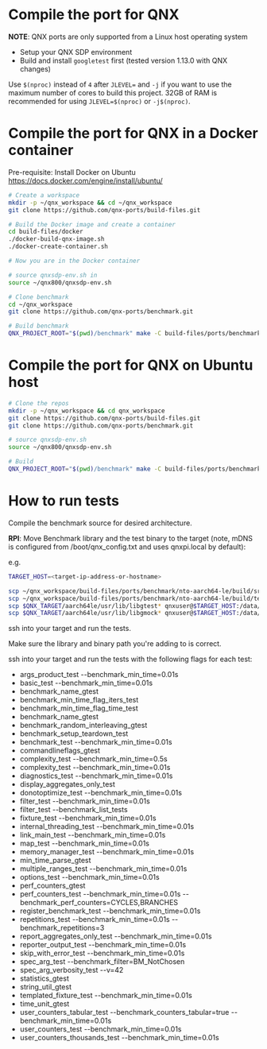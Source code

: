 # Compile the port for QNX

**NOTE**: QNX ports are only supported from a Linux host operating system

- Setup your QNX SDP environment
- Build and install `googletest` first (tested version 1.13.0 with QNX changes)

Use `$(nproc)` instead of `4` after `JLEVEL=` and `-j` if you want to use the maximum number of cores to build this project.
32GB of RAM is recommended for using `JLEVEL=$(nproc)` or `-j$(nproc)`.

# Compile the port for QNX in a Docker container

Pre-requisite: Install Docker on Ubuntu https://docs.docker.com/engine/install/ubuntu/
```bash
# Create a workspace
mkdir -p ~/qnx_workspace && cd ~/qnx_workspace
git clone https://github.com/qnx-ports/build-files.git

# Build the Docker image and create a container
cd build-files/docker
./docker-build-qnx-image.sh
./docker-create-container.sh

# Now you are in the Docker container

# source qnxsdp-env.sh in
source ~/qnx800/qnxsdp-env.sh

# Clone benchmark
cd ~/qnx_workspace
git clone https://github.com/qnx-ports/benchmark.git

# Build benchmark
QNX_PROJECT_ROOT="$(pwd)/benchmark" make -C build-files/ports/benchmark JLEVEL=4 install
```

# Compile the port for QNX on Ubuntu host
```bash
# Clone the repos
mkdir -p ~/qnx_workspace && cd qnx_workspace
git clone https://github.com/qnx-ports/build-files.git
git clone https://github.com/qnx-ports/benchmark.git

# source qnxsdp-env.sh
source ~/qnx800/qnxsdp-env.sh

# Build
QNX_PROJECT_ROOT="$(pwd)/benchmark" make -C build-files/ports/benchmark JLEVEL=4 install
```

# How to run tests


Compile the benchmark source for desired architecture.

**RPI**: Move Benchmark library and the test binary to the target (note, mDNS
is configured from /boot/qnx_config.txt and uses qnxpi.local by default):

e.g.
```bash
TARGET_HOST=<target-ip-address-or-hostname>

scp ~/qnx_workspace/build-files/ports/benchmark/nto-aarch64-le/build/src/libbenchmark* qnxuser@$TARGET_HOST:/data/home/qnxuser/lib
scp ~/qnx_workspace/build-files/ports/benchmark/nto-aarch64-le/build/test/*test qnxuser@$TARGET_HOST:/data/home/qnxuser/bin
scp $QNX_TARGET/aarch64le/usr/lib/libgtest* qnxuser@$TARGET_HOST:/data/home/qnxuser/lib
scp $QNX_TARGET/aarch64le/usr/lib/libgmock* qnxuser@$TARGET_HOST:/data/home/qnxuser/lib
```

ssh into your target and run the tests.

Make sure the library and binary path you're adding to is correct.

ssh into your target and run the tests with the following flags for each test:

- args_product_test --benchmark_min_time=0.01s
- basic_test --benchmark_min_time=0.01s
- benchmark_name_gtest
- benchmark_min_time_flag_iters_test
- benchmark_min_time_flag_time_test
- benchmark_name_gtest
- benchmark_random_interleaving_gtest
- benchmark_setup_teardown_test
- benchmark_test --benchmark_min_time=0.01s
- commandlineflags_gtest
- complexity_test --benchmark_min_time=0.5s
- complexity_test --benchmark_min_time=0.01s
- diagnostics_test --benchmark_min_time=0.01s
- display_aggregates_only_test
- donotoptimize_test --benchmark_min_time=0.01s
- filter_test --benchmark_min_time=0.01s
- filter_test --benchmark_list_tests
- fixture_test --benchmark_min_time=0.01s
- internal_threading_test --benchmark_min_time=0.01s
- link_main_test --benchmark_min_time=0.01s
- map_test --benchmark_min_time=0.01s
- memory_manager_test --benchmark_min_time=0.01s
- min_time_parse_gtest
- multiple_ranges_test --benchmark_min_time=0.01s
- options_test --benchmark_min_time=0.01s
- perf_counters_gtest
- perf_counters_test --benchmark_min_time=0.01s --benchmark_perf_counters=CYCLES,BRANCHES
- register_benchmark_test --benchmark_min_time=0.01s
- repetitions_test --benchmark_min_time=0.01s --benchmark_repetitions=3
- report_aggregates_only_test --benchmark_min_time=0.01s
- reporter_output_test --benchmark_min_time=0.01s
- skip_with_error_test --benchmark_min_time=0.01s
- spec_arg_test --benchmark_filter=BM_NotChosen
- spec_arg_verbosity_test --v=42
- statistics_gtest
- string_util_gtest
- templated_fixture_test --benchmark_min_time=0.01s
- time_unit_gtest
- user_counters_tabular_test --benchmark_counters_tabular=true --benchmark_min_time=0.01s
- user_counters_test --benchmark_min_time=0.01s
- user_counters_thousands_test --benchmark_min_time=0.01s
